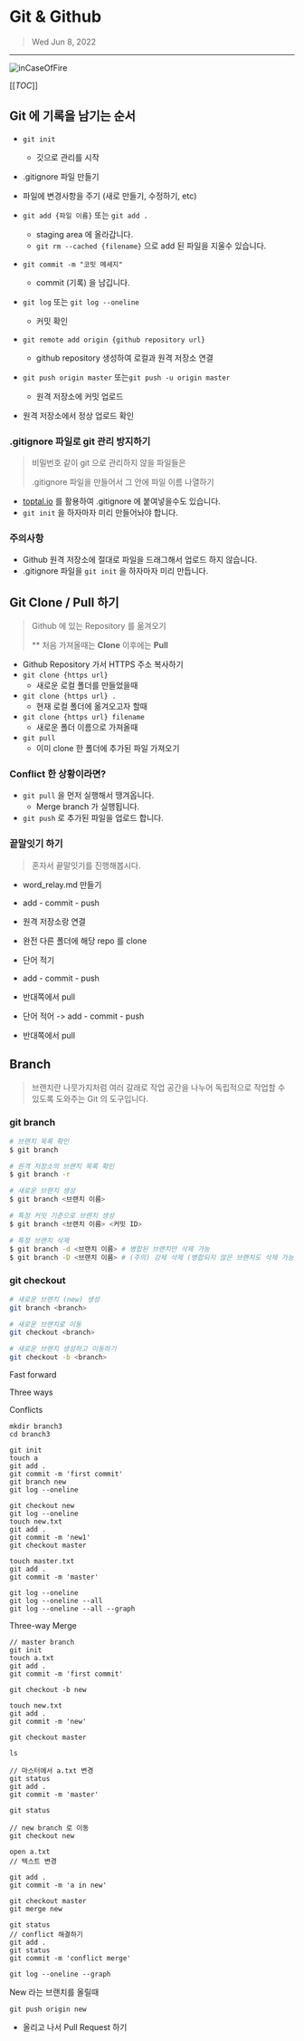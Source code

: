 # Git & Github

> Wed Jun 8, 2022

---

![inCaseOfFire](git_github.assets/inCaseOfFire.png)

[[_TOC_]]

## Git 에 기록을 남기는 순서

* `git init`
  * 깃으로 관리를 시작
* .gitignore 파일 만들기
* 파일에 변경사항을 주기 (새로 만들기, 수정하기, etc)
* `git add {파일 이름}` 또는 `git add .`
  * staging area 에 올라갑니다.
  * `git rm --cached {filename}` 으로 add 된 파일을 지울수 있습니다.
* `git commit -m "코밋 메세지"`
  * commit (기록) 을 남깁니다.
* `git log` 또는 `git log --oneline` 
  * 커밋 확인
* `git remote add origin {github repository url}`
  * github repository 생성하여 로컬과 원격 저장소 연결

* `git push origin master` 또는`git push -u origin master`
  * 원격 저장소에 커밋 업로드
* 원격 저장소에서 정상 업로드 확인



### .gitignore 파일로 git 관리 방지하기

> 비밀번호 같이 git 으로 관리하지 않을 파일들은
>
> .gitignore 파일을 만들어서 그 안에 파일 이름 나열하기

* [toptal.io](gitignore.io) 를 활용하여 .gitignore 에 붙여넣을수도 있습니다.
* `git init` 을 하자마자 미리 만들어놔야 합니다.



### 주의사항

* Github 원격 저장소에 절대로 파일을 드래그해서 업로드 하지 않습니다.
* .gitignore 파일을 `git init` 을 하자마자 미리 만듭니다.





## Git Clone / Pull 하기

> Github 에 있는 Repository 를 옮겨오기
>
> ** 처음 가져올때는 **Clone** 이후에는 **Pull**

* Github Repository 가서 HTTPS 주소 복사하기
* `git clone {https url}`
  * 새로운 로컬 폴더를 만들었을때
* `git clone {https url} .` 
  * 현재 로컬 폴더에 옮겨오고자 할때
* `git clone {https url} filename` 
  * 새로운 폴더 이름으로 가져올때
* `git pull`
  * 이미 clone 한 폴더에 추가된 파일 가져오기



### Conflict 한 상황이라면?

* `git pull` 을 먼저 실행해서 땡겨옵니다.
  * Merge branch 가 실행됩니다.
* `git push` 로 추가된 파일을 업로드 합니다.



### 끝말잇기 하기

> 혼자서 끝말잇기를 진행해봅시다.

* word_relay.md 만들기
* add - commit - push
* 원격 저장소랑 연결
* 완전 다른 폴더에 해당 repo 를 clone



* 단어 적기
* add - commit - push
* 반대쪽에서 pull
* 단어 적어 -> add - commit - push
* 반대쪽에서 pull





## Branch

> 브랜치란 나뭇가지처럼 여러 갈래로 작업 공간을 나누어 독립적으로 작업할 수 있도록 도와주는 Git 의 도구입니다.



### git branch

```bash
# 브랜치 목록 확인
$ git branch

# 원격 저장소의 브랜치 목록 확인
$ git branch -r

# 새로운 브랜치 생성
$ git branch <브랜치 이름>

# 특정 커밋 기준으로 브랜치 생성
$ git branch <브랜치 이름> <커밋 ID>

# 특정 브랜치 삭제
$ git branch -d <브랜치 이름> # 병합된 브랜치만 삭제 가능
$ git branch -D <브랜치 이름> # (주의) 강제 삭제 (병합되지 않은 브랜치도 삭제 가능)
```



### git checkout

```bash
# 새로운 브랜치 (new) 생성 
git branch <branch> 

# 새로운 브랜치로 이동
git checkout <branch>

# 새로운 브랜치 생성하고 이동하기
git checkout -b <branch>
```



Fast forward

Three ways

Conflicts



```
mkdir branch3
cd branch3

git init
touch a
git add .
git commit -m 'first commit'
git branch new
git log --oneline

git checkout new
git log --oneline
touch new.txt
git add .
git commit -m 'new1'
git checkout master

touch master.txt
git add .
git commit -m 'master'

git log --oneline
git log --oneline --all
git log --oneline --all --graph

```



Three-way Merge

```
// master branch
git init
touch a.txt
git add .
git commit -m 'first commit'

git checkout -b new

touch new.txt
git add .
git commit -m 'new'

git checkout master

ls

// 마스터에서 a.txt 변경
git status
git add .
git commit -m 'master'

git status

// new branch 로 이동
git checkout new

open a.txt
// 텍스트 변경

git add .
git commit -m 'a in new'

git checkout master
git merge new

git status
// conflict 해결하기
git add .
git status
git commit -m 'conflict merge'

git log --oneline --graph
```



New 라는 브랜치를 올릴때

`git push origin new`

* 올리고 나서 Pull Request 하기